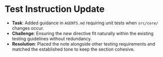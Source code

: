 # Test Instruction Update

- **Task**: Added guidance in `AGENTS.md` requiring unit tests when `src/core/` changes occur.
- **Challenge**: Ensuring the new directive fit naturally within the existing testing guidelines without redundancy.
- **Resolution**: Placed the note alongside other testing requirements and matched the established tone to keep the section cohesive.
